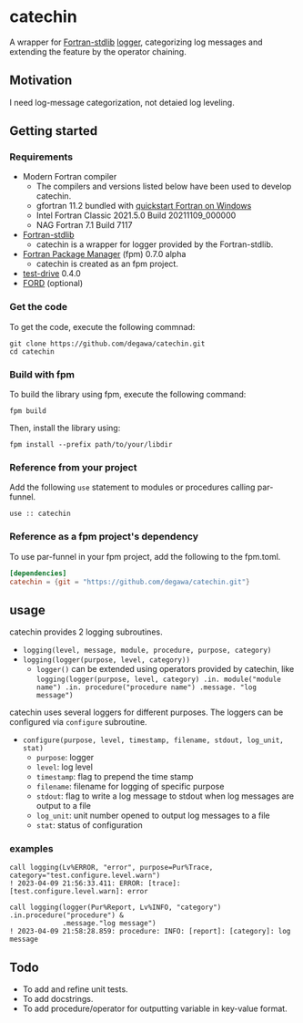 # catechin
A wrapper for [Fortran-stdlib](https://github.com/fortran-lang/stdlib) [logger](https://stdlib.fortran-lang.org/page/specs/stdlib_logger.html), categorizing log messages and extending the feature by the operator chaining.

## Motivation
I need log-message categorization, not detaied log leveling.

## Getting started
### Requirements
- Modern Fortran compiler
    - The compilers and versions listed below have been used to develop catechin.
    - gfortran 11.2 bundled with [quickstart Fortran on Windows](https://github.com/LKedward/quickstart-fortran)
    - Intel Fortran Classic 2021.5.0 Build 20211109_000000
    - NAG Fortran 7.1 Build 7117
- [Fortran-stdlib](https://github.com/fortran-lang/stdlib)
    - catechin is a wrapper for logger provided by the Fortran-stdlib.
- [Fortran Package Manager](https://github.com/fortran-lang/fpm) (fpm) 0.7.0 alpha
    - catechin is created as an fpm project.
- [test-drive](https://github.com/fortran-lang/test-drive) 0.4.0
- [FORD](https://github.com/Fortran-FOSS-Programmers/ford) (optional)

### Get the code
To get the code, execute the following commnad:

```console
git clone https://github.com/degawa/catechin.git
cd catechin
```

### Build with fpm
To build the library using fpm, execute the following command:

```console
fpm build
```

Then, install the library using:

```console
fpm install --prefix path/to/your/libdir
```

### Reference from your project
Add the following `use` statement to modules or procedures calling par-funnel.

```Fortran
use :: catechin
```

### Reference as a fpm project's dependency
To use par-funnel in your fpm project, add the following to the fpm.toml.

```TOML
[dependencies]
catechin = {git = "https://github.com/degawa/catechin.git"}
```

## usage
catechin provides 2 logging subroutines.
- `logging(level, message, module, procedure, purpose, category)`
- `logging(logger(purpose, level, category))`
    - `logger()` can be extended using operators provided by catechin, like `logging(logger(purpose, level, category) .in. module("module name") .in. procedure("procedure name") .message. "log message")`

catechin uses several loggers for different purposes. The loggers can be configured via `configure` subroutine.
- `configure(purpose, level, timestamp, filename, stdout, log_unit, stat)`
    - `purpose`: logger
    - `level`: log level
    - `timestamp`:  flag to prepend the time stamp
    - `filename`: filename for logging of specific purpose
    - `stdout`: flag to write a log message to stdout when log messages are output to a file
    - `log_unit`: unit number opened to output log messages to a file
    - `stat`: status of configuration

### examples
```Fortran
call logging(Lv%ERROR, "error", purpose=Pur%Trace, category="test.configure.level.warn")
! 2023-04-09 21:56:33.411: ERROR: [trace]: [test.configure.level.warn]: error
```

```Fortran
call logging(logger(Pur%Report, Lv%INFO, "category") .in.procedure("procedure") &
             .message."log message")
! 2023-04-09 21:58:28.859: procedure: INFO: [report]: [category]: log message
```

## Todo
- To add and refine unit tests.
- To add docstrings.
- To add procedure/operator for outputting variable in key-value format.
